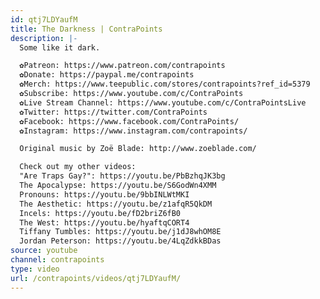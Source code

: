 ```yaml
---
id: qtj7LDYaufM
title: The Darkness | ContraPoints
description: |-
  Some like it dark.

  ✿Patreon: https://www.patreon.com/contrapoints
  ✿Donate: https://paypal.me/contrapoints
  ✿Merch: https://www.teepublic.com/stores/contrapoints?ref_id=5379
  ✿Subscribe: https://www.youtube.com/c/ContraPoints
  ✿Live Stream Channel: https://www.youtube.com/c/ContraPointsLive
  ✿Twitter: https://twitter.com/ContraPoints
  ✿Facebook: https://www.facebook.com/ContraPoints/
  ✿Instagram: https://www.instagram.com/contrapoints/

  Original music by Zoë Blade: http://www.zoeblade.com/

  Check out my other videos:
  "Are Traps Gay?": https://youtu.be/PbBzhqJK3bg
  The Apocalypse: https://youtu.be/S6GodWn4XMM
  Pronouns: https://youtu.be/9bbINLWtMKI
  The Aesthetic: https://youtu.be/z1afqR5QkDM
  Incels: https://youtu.be/fD2briZ6fB0
  The West: https://youtu.be/hyaftqCORT4
  Tiffany Tumbles: https://youtu.be/j1dJ8whOM8E
  Jordan Peterson: https://youtu.be/4LqZdkkBDas
source: youtube
channel: contrapoints
type: video
url: /contrapoints/videos/qtj7LDYaufM/
---
```

